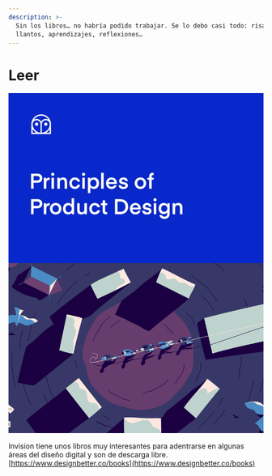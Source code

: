 ```yaml
---
description: >-
  Sin los libros… no habría podido trabajar. Se lo debo casi todo: risas,
  llantos, aprendizajes, reflexiones…
---
```


# Leer

![Leer/principles\_of\_product\_design.png](../.gitbook/assets/principles_of_product_design.png)

Invision tiene unos libros muy interesantes para adentrarse en algunas áreas del diseño digital y son de descarga libre. [https://www.designbetter.co/books](https://www.designbetter.co/books)



